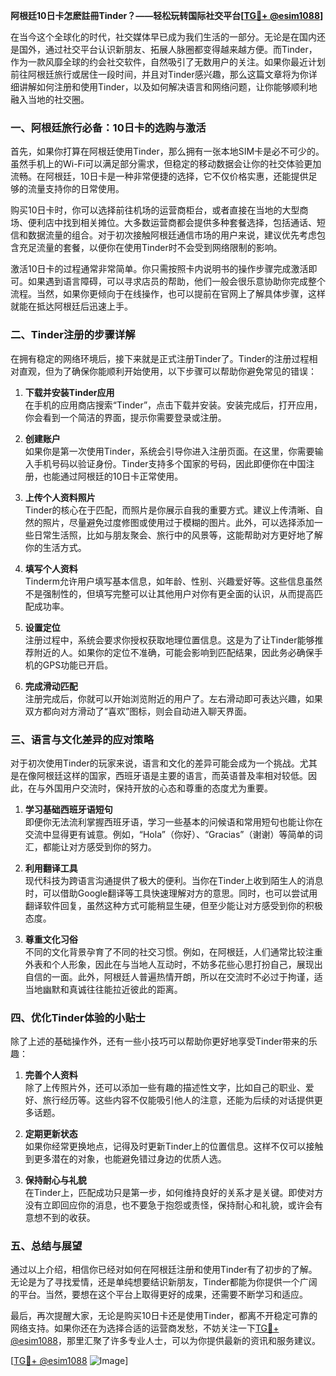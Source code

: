 **阿根廷10日卡怎麽註冊Tinder？——轻松玩转国际社交平台[[TG💪+ @esim1088](https://t.me/s/esim1088)]**

在当今这个全球化的时代，社交媒体早已成为我们生活的一部分。无论是在国内还是国外，通过社交平台认识新朋友、拓展人脉圈都变得越来越方便。而Tinder，作为一款风靡全球的约会社交软件，自然吸引了无数用户的关注。如果你最近计划前往阿根廷旅行或居住一段时间，并且对Tinder感兴趣，那么这篇文章将为你详细讲解如何注册和使用Tinder，以及如何解决语言和网络问题，让你能够顺利地融入当地的社交圈。

### 一、阿根廷旅行必备：10日卡的选购与激活

首先，如果你打算在阿根廷使用Tinder，那么拥有一张本地SIM卡是必不可少的。虽然手机上的Wi-Fi可以满足部分需求，但稳定的移动数据会让你的社交体验更加流畅。在阿根廷，10日卡是一种非常便捷的选择，它不仅价格实惠，还能提供足够的流量支持你的日常使用。

购买10日卡时，你可以选择前往机场的运营商柜台，或者直接在当地的大型商场、便利店中找到相关摊位。大多数运营商都会提供多种套餐选择，包括通话、短信和数据流量的组合。对于初次接触阿根廷通信市场的用户来说，建议优先考虑包含充足流量的套餐，以便你在使用Tinder时不会受到网络限制的影响。

激活10日卡的过程通常非常简单。你只需按照卡内说明书的操作步骤完成激活即可。如果遇到语言障碍，可以寻求店员的帮助，他们一般会很乐意协助你完成整个流程。当然，如果你更倾向于在线操作，也可以提前在官网上了解具体步骤，这样就能在抵达阿根廷后迅速上手。

### 二、Tinder注册的步骤详解

在拥有稳定的网络环境后，接下来就是正式注册Tinder了。Tinder的注册过程相对直观，但为了确保你能顺利开始使用，以下步骤可以帮助你避免常见的错误：

1. **下载并安装Tinder应用**  
   在手机的应用商店搜索“Tinder”，点击下载并安装。安装完成后，打开应用，你会看到一个简洁的界面，提示你需要登录或注册。

2. **创建账户**  
   如果你是第一次使用Tinder，系统会引导你进入注册页面。在这里，你需要输入手机号码以验证身份。Tinder支持多个国家的号码，因此即便你在中国注册，也能通过阿根廷的10日卡正常使用。

3. **上传个人资料照片**  
   Tinder的核心在于匹配，而照片是你展示自我的重要方式。建议上传清晰、自然的照片，尽量避免过度修图或使用过于模糊的图片。此外，可以选择添加一些日常生活照，比如与朋友聚会、旅行中的风景等，这能帮助对方更好地了解你的生活方式。

4. **填写个人资料**  
   Tinderm允许用户填写基本信息，如年龄、性别、兴趣爱好等。这些信息虽然不是强制性的，但填写完整可以让其他用户对你有更全面的认识，从而提高匹配成功率。

5. **设置定位**  
   注册过程中，系统会要求你授权获取地理位置信息。这是为了让Tinder能够推荐附近的人。如果你的定位不准确，可能会影响到匹配结果，因此务必确保手机的GPS功能已开启。

6. **完成滑动匹配**  
   注册完成后，你就可以开始浏览附近的用户了。左右滑动即可表达兴趣，如果双方都向对方滑动了“喜欢”图标，则会自动进入聊天界面。

### 三、语言与文化差异的应对策略

对于初次使用Tinder的玩家来说，语言和文化的差异可能会成为一个挑战。尤其是在像阿根廷这样的国家，西班牙语是主要的语言，而英语普及率相对较低。因此，在与外国用户交流时，保持开放的心态和尊重的态度尤为重要。

1. **学习基础西班牙语短句**  
   即便你无法流利掌握西班牙语，学习一些基本的问候语和常用短句也能让你在交流中显得更有诚意。例如，“Hola”（你好）、“Gracias”（谢谢）等简单的词汇，都能让对方感受到你的努力。

2. **利用翻译工具**  
   现代科技为跨语言沟通提供了极大的便利。当你在Tinder上收到陌生人的消息时，可以借助Google翻译等工具快速理解对方的意思。同时，也可以尝试用翻译软件回复，虽然这种方式可能稍显生硬，但至少能让对方感受到你的积极态度。

3. **尊重文化习俗**  
   不同的文化背景孕育了不同的社交习惯。例如，在阿根廷，人们通常比较注重外表和个人形象，因此在与当地人互动时，不妨多花些心思打扮自己，展现出自信的一面。此外，阿根廷人普遍热情开朗，所以在交流时不必过于拘谨，适当地幽默和真诚往往能拉近彼此的距离。

### 四、优化Tinder体验的小贴士

除了上述的基础操作外，还有一些小技巧可以帮助你更好地享受Tinder带来的乐趣：

1. **完善个人资料**  
   除了上传照片外，还可以添加一些有趣的描述性文字，比如自己的职业、爱好、旅行经历等。这些内容不仅能吸引他人的注意，还能为后续的对话提供更多话题。

2. **定期更新状态**  
   如果你经常更换地点，记得及时更新Tinder上的位置信息。这样不仅可以接触到更多潜在的对象，也能避免错过身边的优质人选。

3. **保持耐心与礼貌**  
   在Tinder上，匹配成功只是第一步，如何维持良好的关系才是关键。即使对方没有立即回应你的消息，也不要急于抱怨或责怪，保持耐心和礼貌，或许会有意想不到的收获。

### 五、总结与展望

通过以上介绍，相信你已经对如何在阿根廷注册和使用Tinder有了初步的了解。无论是为了寻找爱情，还是单纯想要结识新朋友，Tinder都能为你提供一个广阔的平台。当然，要想在这个平台上取得更好的成果，还需要不断学习和适应。

最后，再次提醒大家，无论是购买10日卡还是使用Tinder，都离不开稳定可靠的网络支持。如果你还在为选择合适的运营商发愁，不妨关注一下[TG💪+ @esim1088](https://t.me/s/esim1088)，那里汇聚了许多专业人士，可以为你提供最新的资讯和服务建议。

[[TG💪+ @esim1088](https://t.me/s/esim1088) ![Image](https://i.postimg.cc/4NQfJmqS/Snipaste-2025-05-13-00-14-12.png)]